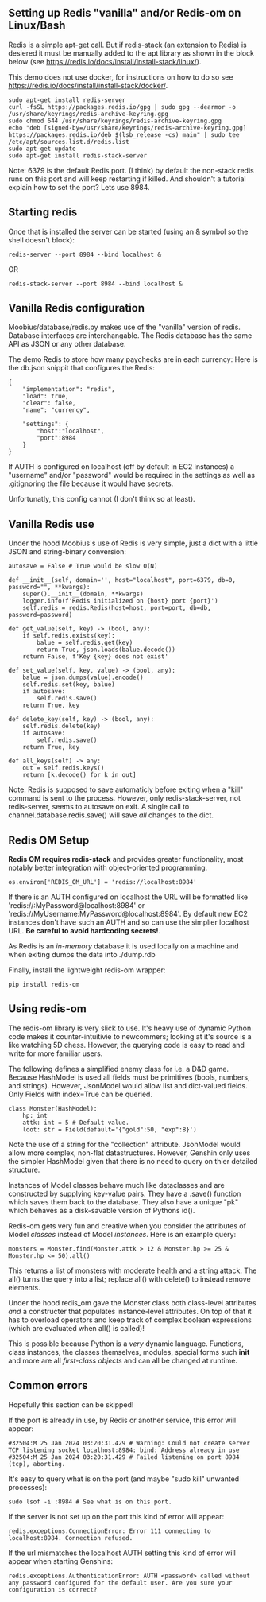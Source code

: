 ## Setting up Redis "vanilla" and/or Redis-om on Linux/Bash

Redis is a simple apt-get call. But if redis-stack (an extension to Redis) is desiered it must be manually added to the apt library as shown in the block below (see https://redis.io/docs/install/install-stack/linux/).

This demo does not use docker, for instructions on how to do so see https://redis.io/docs/install/install-stack/docker/.

```
sudo apt-get install redis-server
curl -fsSL https://packages.redis.io/gpg | sudo gpg --dearmor -o /usr/share/keyrings/redis-archive-keyring.gpg
sudo chmod 644 /usr/share/keyrings/redis-archive-keyring.gpg
echo "deb [signed-by=/usr/share/keyrings/redis-archive-keyring.gpg] https://packages.redis.io/deb $(lsb_release -cs) main" | sudo tee /etc/apt/sources.list.d/redis.list
sudo apt-get update
sudo apt-get install redis-stack-server
```

Note: 6379 is the default Redis port. (I think) by default the non-stack redis runs on this port and will keep restarting if killed. And shouldn't a tutorial explain how to set the port? Lets use 8984.

## Starting redis

Once that is installed the server can be started (using an & symbol so the shell doesn't block):
```
redis-server --port 8984 --bind localhost &
```
OR
```
redis-stack-server --port 8984 --bind localhost &
```

## Vanilla Redis configuration

Moobius/database/redis.py makes use of the "vanilla" version of redis. Database interfaces are interchangable. The Redis database has the same API as JSON or any other database.

The demo Redis to store how many paychecks are in each currency:
Here is the db.json snippit that configures the Redis:
```
{
    "implementation": "redis",
    "load": true,
    "clear": false,
    "name": "currency",

    "settings": {
        "host":"localhost",
        "port":8984
    }
}
```

If AUTH is configured on localhost (off by default in EC2 instances) a "username" and/or "password" would be required in the settings as well as .gitignoring the file because it would have secrets.

Unfortunatly, this config cannot (I don't think so at least).

## Vanilla Redis use

Under the hood Moobius's use of Redis is very simple, just a dict with a little JSON and string-binary conversion:

```
autosave = False # True would be slow O(N)

def __init__(self, domain='', host="localhost", port=6379, db=0, password="", **kwargs):
    super().__init__(domain, **kwargs)
    logger.info(f'Redis initialized on {host} port {port}')
    self.redis = redis.Redis(host=host, port=port, db=db, password=password)

def get_value(self, key) -> (bool, any):
    if self.redis.exists(key):
        balue = self.redis.get(key)
        return True, json.loads(balue.decode())
    return False, f'Key {key} does not exist'

def set_value(self, key, value) -> (bool, any):
    balue = json.dumps(value).encode()
    self.redis.set(key, balue)
    if autosave:
        self.redis.save()
    return True, key

def delete_key(self, key) -> (bool, any):
    self.redis.delete(key)
    if autosave:
        self.redis.save()
    return True, key

def all_keys(self) -> any:
    out = self.redis.keys()
    return [k.decode() for k in out]
```

Note: Redis is supposed to save automaticly before exiting when a "kill" command is sent to the process. However, only redis-stack-server, not redis-server, seems to autosave on exit. A single call to channel.database.redis.save() will save *all* changes to the dict.

## Redis OM Setup

**Redis OM requires redis-stack** and provides greater functionality, most notably better integration with object-oriented programming.

```
os.environ['REDIS_OM_URL'] = 'redis://localhost:8984'
```

If there is an AUTH configured on localhost the URL will be formatted like 'redis://:MyPassword@localhost:8984'  or 'redis://MyUsername:MyPassword@localhost:8984'. By default new EC2 instances don't have such an AUTH and so can use the simplier localhost URL. **Be careful to avoid hardcoding secrets!**.

As Redis is an *in-memory* database it is used locally on a machine and when exiting dumps the data into ./dump.rdb

Finally, install the lightweight redis-om wrapper:
```
pip install redis-om
```

## Using redis-om

The redis-om library is very slick to use. It's heavy use of dynamic Python code makes it counter-intuitivie to newcommers; looking at it's source is a like watching 5D chess. However, the querying code is easy to read and write for more familiar users. 

The following defines a simplified enemy class for i.e. a D&D game. Because HashModel is used all fields must be primitives (bools, numbers, and strings). However, JsonModel would allow list and dict-valued fields. Only Fields with index=True can be queried.
```
class Monster(HashModel):
    hp: int
    attk: int = 5 # Default value.
    loot: str = Field(default='{"gold":50, "exp":8}')
```
Note the use of a string for the "collection" attribute. JsonModel would allow more complex, non-flat datastructures. However, Genshin only uses the simpler HashModel given that there is no need to query on thier detailed structure. 

Instances of Model classes behave much like dataclasses and are constructed by supplying key-value pairs. They have a .save() function which saves them back to the database. They also have a unique "pk" which behaves as a disk-savable version of Pythons id().

Redis-om gets very fun and creative when you consider the attributes of Model *classes* instead of Model *instances*. Here is an example query:
```
monsters = Monster.find(Monster.attk > 12 & Monster.hp >= 25 & Monster.hp <= 50).all()
```
This returns a list of monsters with moderate health and a string attack. The all() turns the query into a list; replace all() with delete() to instead remove elements.

Under the hood redis_om gave the Monster class both class-level attributes *and* a constructer that populates instance-level attributes. On top of that it has to overload operators and keep track of complex boolean expressions (which are evaluated when all() is called)!

This is possible because Python is a *very* dynamic language. Functions, class instances, the classes themselves, modules, special forms such __init__ and more are all *first-class objects* and can all be changed at runtime.

## Common errors

Hopefully this section can be skipped!

If the port is already in use, by Redis or another service, this error will appear:
```
#32504:M 25 Jan 2024 03:20:31.429 # Warning: Could not create server TCP listening socket localhost:8984: bind: Address already in use
#32504:M 25 Jan 2024 03:20:31.429 # Failed listening on port 8984 (tcp), aborting.
```

It's easy to query what is on the port (and maybe "sudo kill" unwanted processes):
```
sudo lsof -i :8984 # See what is on this port.
```

If the server is not set up on the port this kind of error will appear:
```
redis.exceptions.ConnectionError: Error 111 connecting to localhost:8984. Connection refused.
```

If the url mismatches the localhost AUTH setting this kind of error will appear when starting Genshins:
```
redis.exceptions.AuthenticationError: AUTH <password> called without any password configured for the default user. Are you sure your configuration is correct?
```
